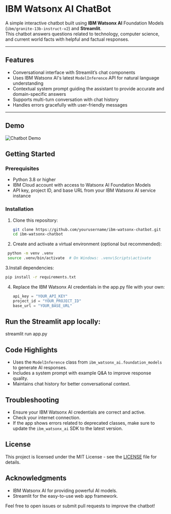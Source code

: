 # IBM Watsonx AI ChatBot

A simple interactive chatbot built using **IBM Watsonx AI** Foundation Models (`ibm/granite-13b-instruct-v2`) and **Streamlit**.  
This chatbot answers questions related to technology, computer science, and current world facts with helpful and factual responses.

---

## Features

- Conversational interface with Streamlit’s chat components
- Uses IBM Watsonx AI's latest `ModelInference` API for natural language understanding
- Contextual system prompt guiding the assistant to provide accurate and domain-specific answers
- Supports multi-turn conversation with chat history
- Handles errors gracefully with user-friendly messages

---

## Demo

![Chatbot Demo](demo_screenshot.png)  


## Getting Started

### Prerequisites

- Python 3.8 or higher
- IBM Cloud account with access to Watsonx AI Foundation Models
- API key, project ID, and base URL from your IBM Watsonx AI service instance

### Installation

1. Clone this repository:
   ```bash
   git clone https://github.com/yourusername/ibm-watsonx-chatbot.git
   cd ibm-watsonx-chatbot
   ```
2. Create and activate a virtual environment (optional but recommended):
  ```bash
   python -m venv .venv
   source .venv/bin/activate  # On Windows: .venv\Scripts\activate

   ```
3.Install dependencies:
   ```bash
   pip install -r requirements.txt

   ```
4. Replace the IBM Watsonx AI credentials in the app.py file with your own:
     ```python
   api_key = "YOUR_API_KEY"
   project_id = "YOUR_PROJECT_ID"
   base_url = "YOUR_BASE_URL"

## Run the Streamlit app locally:
   streamlit run app.py
## Code Highlights

- Uses the `ModelInference` class from `ibm_watsonx_ai.foundation_models` to generate AI responses.
- Includes a system prompt with example Q&A to improve response quality.
- Maintains chat history for better conversational context.

## Troubleshooting

- Ensure your IBM Watsonx AI credentials are correct and active.
- Check your internet connection.
- If the app shows errors related to deprecated classes, make sure to update the `ibm_watsonx_ai` SDK to the latest version.

## License

This project is licensed under the MIT License - see the [LICENSE](LICENSE) file for details.

## Acknowledgments

- IBM Watsonx AI for providing powerful AI models.
- Streamlit for the easy-to-use web app framework.

Feel free to open issues or submit pull requests to improve the chatbot!


  
   
   
